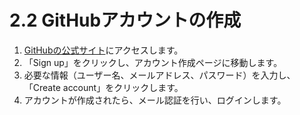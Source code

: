 # 2.2 GitHubアカウントの作成

1. [GitHubの公式サイト](https://github.com/)にアクセスします。
2. 「Sign up」をクリックし、アカウント作成ページに移動します。
3. 必要な情報（ユーザー名、メールアドレス、パスワード）を入力し、「Create account」をクリックします。
4. アカウントが作成されたら、メール認証を行い、ログインします。
